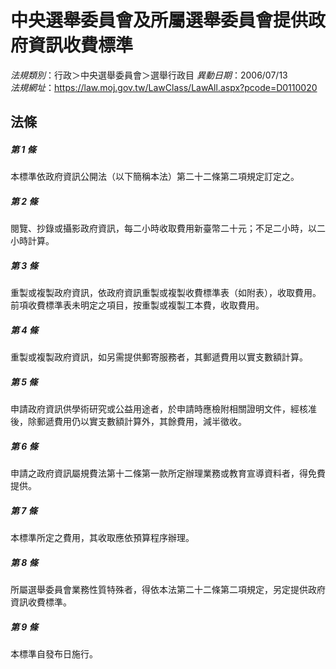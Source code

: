 # 中央選舉委員會及所屬選舉委員會提供政府資訊收費標準

*法規類別*：行政＞中央選舉委員會＞選舉行政目
*異動日期*：2006/07/13  
*法規網址*：https://law.moj.gov.tw/LawClass/LawAll.aspx?pcode=D0110020



## 法條
##### 第 1 條
本標準依政府資訊公開法（以下簡稱本法）第二十二條第二項規定訂定之。

##### 第 2 條
閱覽、抄錄或攝影政府資訊，每二小時收取費用新臺幣二十元；不足二小時，以二小時計算。

##### 第 3 條
重製或複製政府資訊，依政府資訊重製或複製收費標準表（如附表），收取費用。
前項收費標準表未明定之項目，按重製或複製工本費，收取費用。

##### 第 4 條
重製或複製政府資訊，如另需提供郵寄服務者，其郵遞費用以實支數額計算。

##### 第 5 條
申請政府資訊供學術研究或公益用途者，於申請時應檢附相關證明文件，經核准後，除郵遞費用仍以實支數額計算外，其餘費用，減半徵收。

##### 第 6 條
申請之政府資訊屬規費法第十二條第一款所定辦理業務或教育宣導資料者，得免費提供。

##### 第 7 條
本標準所定之費用，其收取應依預算程序辦理。

##### 第 8 條
所屬選舉委員會業務性質特殊者，得依本法第二十二條第二項規定，另定提供政府資訊收費標準。

##### 第 9 條
本標準自發布日施行。


